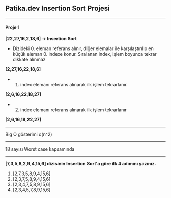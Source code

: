 ## Patika.dev Insertion Sort Projesi

---
#### Proje 1

**[22,27,16,2,18,6] -> Insertion Sort**

- Dizideki 0. eleman referans alınır, diğer elemalar ile karşılaştırılıp en küçük eleman 0. indexe konur. Sıralanan index, işlem boyunca tekrar dikkate alınmaz

**[2,27,16,22,18,6]**

- 1. index elemanı referans alınarak ilk işlem tekrarlanır.

**[2,6,16,22,18,27]**

- 2. index elemanı referans alınarak ilk işlem tekrarlanır

**[2,6,16,18,22,27]**

---
Big O gösterimi o(n^2)

---

18 sayısı Worst case kapsamında

---
**[7,3,5,8,2,9,4,15,6] dizisinin Insertion Sort'a göre ilk 4 adımını yazınız.**

1. [2,7,3,5,8,9,4,15,6]
2. [2,3,7,5,8,9,4,15,6]
3. [2,3,4,7,5,8,9,15,6]
4. [2,3,4,5,7,8,9,15,6]
